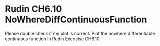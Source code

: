 # Rudin CH6.10 NoWhereDiffContinuousFunction
Please double check if my plot is correct. Plot the nowhere differentiable continuous function in Rudin Exericise CH6.10
